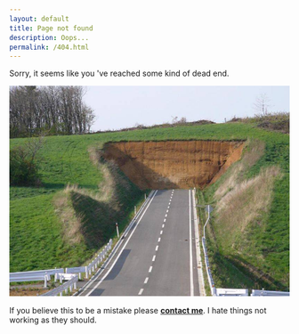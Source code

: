 ```yaml
---
layout: default
title: Page not found
description: Oops...
permalink: /404.html
---
```


Sorry, it seems like you 've reached some kind of dead end.

![404](/assets/images/404.jpg)

If you believe this to be a mistake please [__contact me__](mailto:tsangiotis@gmail.com). I hate things not working as they should.

